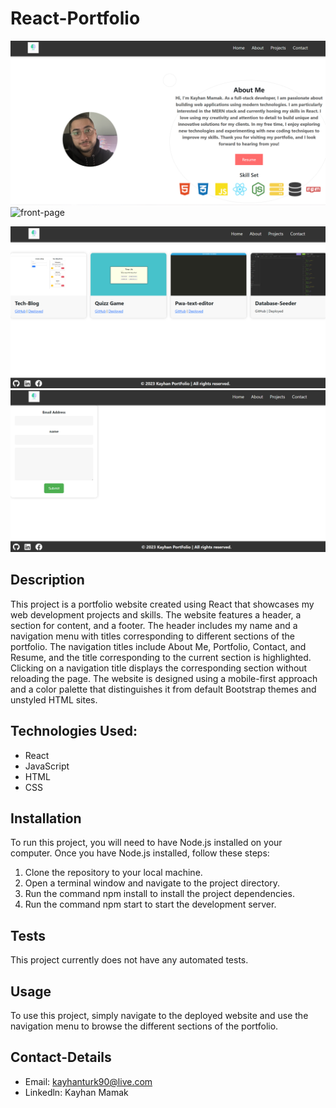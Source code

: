 # React-Portfolio

![alt text](./src/images/frontpage.jpg)![front-page](https://github.com/byunn90/React-Portfolio/assets/83154746/19dd1c8f-d2bc-41ce-b9fc-62a4e44cb650)

![alt text](./src/images/projects.jpg)
![alt text](./src/images/email.jpg)

## Description

This project is a portfolio website created using React that showcases my web development projects and skills. The website features a header, a section for content, and a footer. The header includes my name and a navigation menu with titles corresponding to different sections of the portfolio. The navigation titles include About Me, Portfolio, Contact, and Resume, and the title corresponding to the current section is highlighted. Clicking on a navigation title displays the corresponding section without reloading the page. The website is designed using a mobile-first approach and a color palette that distinguishes it from default Bootstrap themes and unstyled HTML sites.

## Technologies Used:

- React
- JavaScript
- HTML
- CSS

## Installation

To run this project, you will need to have Node.js installed on your computer. Once you have Node.js installed, follow these steps:

1. Clone the repository to your local machine.
2. Open a terminal window and navigate to the project directory.
3. Run the command npm install to install the project dependencies.
4. Run the command npm start to start the development server.

## Tests

This project currently does not have any automated tests.

## Usage

To use this project, simply navigate to the deployed website and use the navigation menu to browse the different sections of the portfolio.

## Contact-Details

- Email: kayhanturk90@live.com
- Linkedln: Kayhan Mamak
